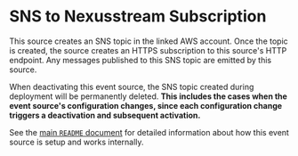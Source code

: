 # SNS to Nexusstream Subscription

This source creates an SNS topic in the linked AWS account. Once the topic is
created, the source creates an HTTPS subscription to this source's HTTP
endpoint. Any messages published to this SNS topic are emitted by this source.

When deactivating this event source, the SNS topic created during deployment
will be permanently deleted. **This includes the cases when the event source's
configuration changes, since each configuration change triggers a deactivation
and subsequent activation.**

See the [main `README` document](../README.md) for detailed information about
how this event source is setup and works internally.
